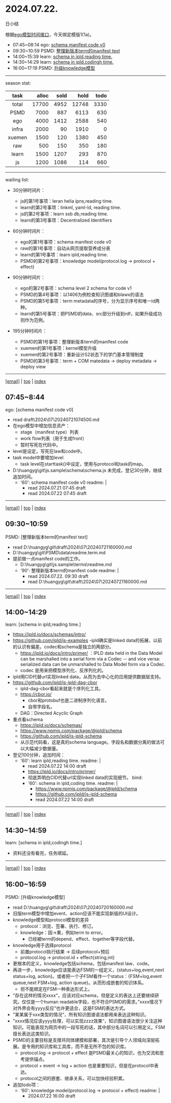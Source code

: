 # 2024.07.22.
日小结

<a id="top"></a>
根据[ego模型时间接口](https://gitee.com/hyg/blog/blob/master/timeflow.md)，今天绑定模版1(1a)。

<a id="index"></a>
- 07:45~08:14	ego: [schema manifest code v0](#20240722074500)
- 09:30~10:59	PSMD: [整理新版本term的manifest text](#20240722093000)
- 14:00~15:39	learn: [schema in ipld,reading time.](#20240722140000)
- 14:30~14:29	learn: [schema in ipld,codingh time.](#20240722143000)
- 16:00~17:19	PSMD: [升级knowledge模型](#20240722160000)

---
season stat:

| task | alloc | sold | hold | todo |
| :---: | ---: | ---: | ---: | ---: |
| total | 17700 | 4952 | 12748 | 3330 |
| PSMD | 7000 | 887 | 6113 | 630 |
| ego | 4000 | 1412 | 2588 | 540 |
| infra | 2000 | 90 | 1910 | 0 |
| xuemen | 1500 | 120 | 1380 | 450 |
| raw | 500 | 150 | 350 | 180 |
| learn | 1500 | 1207 | 293 | 870 |
| js | 1200 | 1086 | 114 | 660 |

---
waiting list:


- 30分钟时间片：
  - js的第1号事项：leran helia ipns,reading time.
  - learn的第2号事项：linkml, yaml-ld, reading time.
  - js的第2号事项：learn ssb db,reading time.
  - learn的第3号事项：Decentralized Identifiers

- 60分钟时间片：
  - ego的第1号事项：schema manifest code v0
  - raw的第1号事项：自动从网页提取营养成分表
  - learn的第1号事项：learn ipld,reading time.
  - PSMD的第2号事项：knowledge model(protocol.log -> protocol + effect)

- 90分钟时间片：
  - ego的第2号事项：schema level 2 schema for code v1
  - PSMD的第4号事项：以1406为例检查知识图谱和blawx的语法
  - PSMD的第5号事项：term metadata的序号，分为显示序号和唯一id两种。
  - learn的第5号事项：把PSMD的data、src部分升级到rdf，如果升级成功则作为范例。

- 195分钟时间片：
  - PSMD的第1号事项：整理新版本term的manifest code
  - xuemen的第1号事项：kernel模型升级
  - xuemen的第2号事项：重新设计S2状态下的学门基本管理制度
  - PSMD的第3号事项：term + COM matedata -> deploy metadata -> deploy view

---
<a href="mailto:huangyg@mars22.com?subject=关于2024.07.22.[schema manifest code v0]任务&body=日期: 2024.07.22.%0D%0A序号: 5%0D%0A手稿:../../draft/2024/07/20240722074500.md%0D%0A---请勿修改邮件主题及以上内容 从下一行开始写您的想法---%0D%0A">[email]</a> | [top](#top) | [index](#index)
<a id="20240722074500"></a>
## 07:45~8:44
ego: [schema manifest code v0]

- read draft\2024\07\20240721074500.md
- 在ego模型中增加信息资产：
    - stage（manifest type）列表
    - work flow列表（用于生成front）
    - 暂时写死在代码中。
- level是设定，写死在law和code中。
- task model中要增加level
    - task  level在starttask()中设定，使用与protocol和task的map。
- D:\huangyg\git\js.sample\schema\schema.js  未完成，登记30分钟，继续追加时间。
    - '60': schema manifest code v0
      readme: |
        - read 2024.07.21 07:45 draft
        - read 2024.07.22 07:45 draft

---
<a href="mailto:huangyg@mars22.com?subject=关于2024.07.22.[整理新版本term的manifest text]任务&body=日期: 2024.07.22.%0D%0A序号: 7%0D%0A手稿:../../draft/2024/07/20240722093000.md%0D%0A---请勿修改邮件主题及以上内容 从下一行开始写您的想法---%0D%0A">[email]</a> | [top](#top) | [index](#index)
<a id="20240722093000"></a>
##  09:30~10:59
PSMD: [整理新版本term的manifest text]

- read D:\huangyg\git\draft\2024\07\20240721160000.md
- D:\huangyg\git\PSMD\data\readme.term.md
- 提前做一点manifest code的工作。
    - D:\huangyg\git\js.sample\terms\readme.md
    - '90': 整理新版本term的manifest code
      readme: |
        - read 2024.07.22. 09:30 draft
        - read D:\huangyg\git\draft\2024\07\20240721160000.md

---
<a href="mailto:huangyg@mars22.com?subject=关于2024.07.22.[schema in ipld,reading time.]任务&body=日期: 2024.07.22.%0D%0A序号: 9%0D%0A手稿:../../draft/2024/07/20240722140000.md%0D%0A---请勿修改邮件主题及以上内容 从下一行开始写您的想法---%0D%0A">[email]</a> | [top](#top) | [index](#index)
<a id="20240722140000"></a>
## 14:00~14:29
learn: [schema in ipld,reading time.]

- https://ipld.io/docs/schemas/intro/
- https://github.com/ipld/js-examples
-ipld确实是linked data的拓展，以前的认识有偏差。codec和schema是独立的两部分。
    - https://ipld.io/docs/intro/primer/ ：IPLD data held in the Data Model can be marshalled into a serial form via a Codec -- and vice versa: serialized data can be unmarshalled to Data Model form via a Codec.
    - codec 是用来把模型序列化、反序列化的。
- ipld用CID代替url实现linked data，从而为去中心化的应用提供数据层支持。
- https://github.com/ipld/js-ipld-dag-cbor
    - ipld-dag-cbor看起来就是个序列化工具。
    - https://cbor.io/
        - cbor和protobuf也是二进制序列化语言。
        - 自带字段名。
    - DAG：Directed Acyclic Graph
- 重点看schema
    - https://ipld.io/docs/schemas/
    - https://www.npmjs.com/package/@ipld/schema
    - https://github.com/ipld/js-ipld-schema
    - 从示范代码看，这是真的schema language。字段名和数据分离的做法可以大幅减少数据量。
- 登记100分钟，追加时间：
    - '60': learn ipld,reading time.
      readme: |
        - read 2024.07.22 14:00 draft
        - https://ipld.io/docs/intro/primer/
        - 彻底弄明白CID代替url实现linked data的实现细节。
      bind:
        - '60': schema in ipld,coding time.
          readme: |
            - https://www.npmjs.com/package/@ipld/schema
            - https://github.com/ipld/js-ipld-schema
            - read 2024.07.22 14:00 draft
        
---
<a href="mailto:huangyg@mars22.com?subject=关于2024.07.22.[schema in ipld,codingh time.]任务&body=日期: 2024.07.22.%0D%0A序号: 10%0D%0A手稿:../../draft/2024/07/20240722143000.md%0D%0A---请勿修改邮件主题及以上内容 从下一行开始写您的想法---%0D%0A">[email]</a> | [top](#top) | [index](#index)
<a id="20240722143000"></a>
## 14:30~14:59
learn: [schema in ipld,codingh time.]

- 资料还没有看完，任务顺延。

---
<a href="mailto:huangyg@mars22.com?subject=关于2024.07.22.[升级knowledge模型]任务&body=日期: 2024.07.22.%0D%0A序号: 12%0D%0A手稿:../../draft/2024/07/20240722160000.md%0D%0A---请勿修改邮件主题及以上内容 从下一行开始写您的想法---%0D%0A">[email]</a> | [top](#top) | [index](#index)
<a id="20240722160000"></a>
## 16:00~16:59
PSMD: [升级knowledge模型]

- read D:\huangyg\git\draft\2024\07\20240720160000.md
- 旧版term模型中增加event、action应该不能实现新版的UI设计。
- knowledge模型和protocol模型的差异
    - protocol：浏览、签署、执行、修订。
    - knowledge：因->果，例如term to error。
        - 已经被term的depend、effect、together等字段代替。
- knowledge用于选择protocol
    - 前置protocol执行结果 -> 后续protocol+预后
    - protocol.log -> protocol.id + effect{string,int}
- 更根本的定义，knowledge包括schema，包括manifest law、code。
- 再进一步，knowledge应该能表达FSM的一组定义，{status+log,event,next status+log, action}。或者把一个子FSM看作一个status：{FSM+log,event queue,next FSM+log, action queue}。从而形成嵌套的知识体系。
    - 但不能绑定在FSM一种表达形式上。
- ”存在这样的情况xxxx“，应该对应schema，但是定义的表达上还要继续研究。仅仅是一个human readable字段，也不符合PSMD的需求。”xxxx情况下对外界会有yyyy反应“也许更适合，这是FSM的表达方式。
- ”某某属于xxx类型的情况“，所有知识图谱语法都用来表达这种知识。
- ”xxxx情况应该yyyy处理，可以实现zzzz效果“，知识图谱语法很少关注这种知识。可能表现为网页中的一段写死的话，其中部分名词可以引用定义。FSM擅长表达这类知识。
- PSMD的主要目标是支撑共同体建模和部署，其次是引导个人领域向深层拓展。是专用的知识库和工具库，而不是无所不包的知识库。
    - protocol.log -> protocol + effect 是PSMD最关心的知识，也为交流和思考提供锚点。
    - protocol + event -> log + action 也是重要知识，但是在protocol中表达。
    - protocol之间的嵌套、继承关系，可以加快经验积累。
- 追加todo项：
    - '60': knowledge model(protocol.log -> protocol + effect)
      readme: |
        - 2024.07.22 16:00 draft

